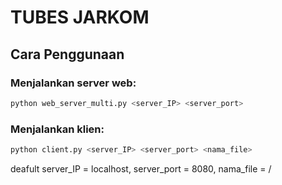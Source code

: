 # TUBES JARKOM

## Cara Penggunaan

### Menjalankan server web:
```bash
python web_server_multi.py <server_IP> <server_port>
```

### Menjalankan klien:
```bash
python client.py <server_IP> <server_port> <nama_file>
```
deafult server_IP = localhost, server_port = 8080, nama_file = /
